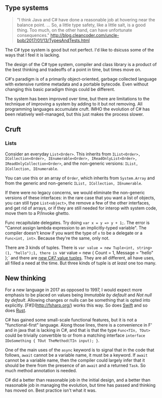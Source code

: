 ## Type systems

> "I think Java and C# have done a reasonable job at hovering near the balance point. ... So, a little type safety, like a little salt, is a good thing. Too much, on the other hand, can have unfortunate consequences." http://blog.cleancoder.com/uncle-bob/2017/01/13/TypesAndTests.html

The C# type system is good but not perfect. I'd like to dsicuss some of the ways that I feel it is lacking.

The design of the C# type system, compiler and class library is a product of the best thinking and tradeoffs of a point in time, but times move on.

C#'s paradigm is of a primarily object-oriented, garbage collected language with extensive runtime metadata and a portable bytecode.
Even without changing this basic paradigm things could be different. 

The system has been improved over time, but there are limitations to the technique of improving a system by adding to it but not removing. All programming languages accumulate cruft. IMHO the evolution of C# has been relatively well-managed, but this just makes the process slower.

## Cruft

### Lists

Consider an everyday `List<Order>`. This inherits from  `IList<Order>, ICollection<Order>, IEnumerable<Order>, IReadOnlyList<Order>, IReadOnlyCollection<Order>`, and the non-generic versions: `IList, ICollection, IEnumerable`.

You can use this or an array of `Order`, which inherits from `System.Array` and from the generic and non-generic `IList, ICollection, IEnumerable`.

If there were no legacy concerns, we would eliminate the non-generic versions of these interfaces: in the rare case that you want a list of objects, you can still type `List<object>`, the remove a few of the other interfaces, and get rid of arrays, or if they are still needed for interop with system code, move them to a P/Invoke ghetto.

Func recapitulate delegates.
Try doing `var x = y => y + 1;`. The error is "Cannot assign lambda expression to an implicitly-typed variable". The compiler doesn't know if you want the type of `x` to be a delegate or a `Func<int, int>`. Because they're the same, only not.

There are 3 kinds of tuples. There is `var value = new Tuple<int, string>(1, "hello");1, there is `var value = new { Count = 1, Message = "hello" };` and there are [new C#7 value tuples](https://www.kenneth-truyers.net/2016/01/20/new-features-in-c-sharp-7/). They are all different, all have uses, all filled a need at the time. But three kinds of tuple is *at least* one too many.

## New thinking

For a new language in 2017 as opposed to 1997, I would expect more emphasis to be placed on values being *Immutable by default* and *Not null by default*. Allowing changes or nulls can be something that is opted into explicitly. [F#])(http://fsharp.org/) works this way. So does [Swift](https://swift.org/) and so does [Rust](https://www.rust-lang.org).

C# has gained some small-scale functional features, but it is not a "functional-first" language. Along those lines, there is a convenience in F' and in java that is lacking in C#, and that is that the type `Func<TIn, TOut>` could be trivially convertible to or from a matching interface `interface IDoSomething { TOut TheMethod(TIn input); }`.

One of the main uses of the `async` keyword is to signal that in the code that follows, `await` cannot be a variable name, it must be a keyword. If `await` cannot be a variable name, then the compiler could largely infer that it should be there from the presence of an `await` and a returned `Task`. So much method annotation is needed.

C# did a better than reasonable job in the initial design, and a better than reasonable job in managing the evolution, but time has passed and thinking has moved on. Best practice isn't what it was.
